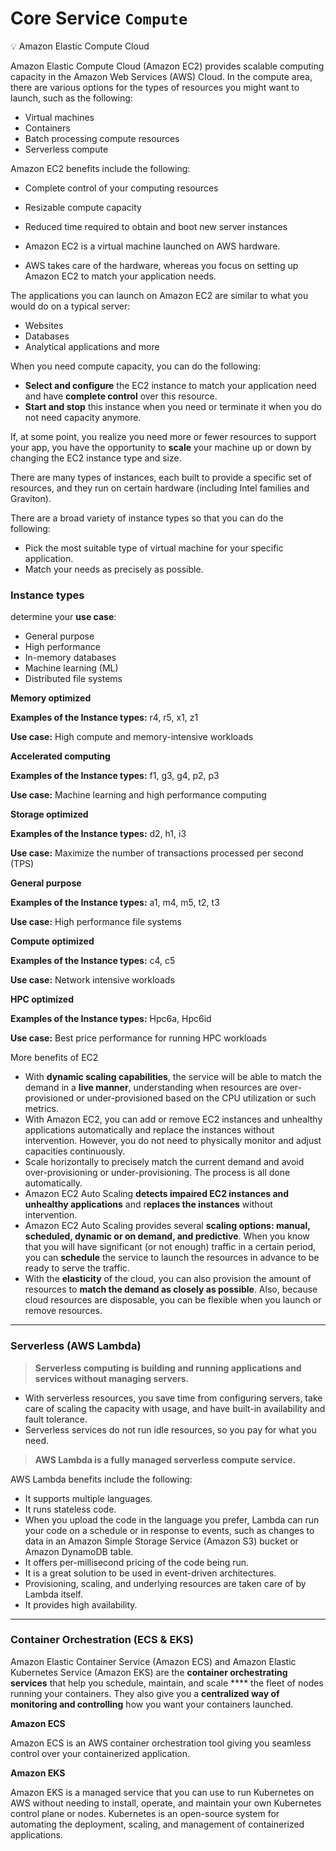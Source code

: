# Core Service `Compute` 
<aside>
💡 Amazon Elastic Compute Cloud

</aside>

Amazon Elastic Compute Cloud (Amazon EC2) provides scalable computing capacity in the Amazon Web Services (AWS) Cloud. In the compute area, there are various options for the types of resources you might want to launch, such as the following:

- Virtual machines
- Containers
- Batch processing compute resources
- Serverless compute

Amazon EC2 benefits include the following:

- Complete control of your computing resources
- Resizable compute capacity
- Reduced time required to obtain and boot new server instances

- Amazon EC2 is a virtual machine launched on AWS hardware.
- AWS takes care of the hardware, whereas you focus on setting up Amazon EC2 to match your application needs.

The applications you can launch on Amazon EC2 are similar to what you would do on a typical server:

- Websites
- Databases
- Analytical applications and more

When you need compute capacity, you can do the following:

- **Select and configure** the EC2 instance to match your application need and have **complete control** over this resource.
- **Start and stop** this instance when you need or terminate it when you do not need capacity anymore.

If, at some point, you realize you need more or fewer resources to support your app, you have the opportunity to **scale** your machine up or down by changing the EC2 instance type and size.

There are many types of instances, each built to provide a specific set of resources, and they run on certain hardware (including Intel families and Graviton).

There are a broad variety of instance types so that you can do the following:

- Pick the most suitable type of virtual machine for your specific application.
- Match your needs as precisely as possible.

### Instance types

determine your **use case**:

- General purpose
- High performance
- In-memory databases
- Machine learning (ML)
- Distributed file systems

**Memory optimized**

**Examples of the Instance types:** r4, r5, x1, z1

**Use case:** High compute and memory-intensive workloads

**Accelerated computing**

**Examples of the Instance types:** f1, g3, g4, p2, p3

**Use case:** Machine learning and high performance computing

**Storage optimized**

**Examples of the Instance types:** d2, h1, i3

**Use case:** Maximize the number of transactions processed per second (TPS)

**General purpose**

**Examples of the Instance types:** a1, m4, m5, t2, t3

**Use case:** High performance file systems

**Compute optimized**

**Examples of the Instance types:** c4, c5

**Use case:** Network intensive workloads

**HPC optimized**

**Examples of the Instance types:** Hpc6a, Hpc6id

**Use case:** Best price performance for running HPC workloads

More benefits of EC2

- With **dynamic scaling capabilities**, the service will be able to match the demand in a **live manner**, understanding when resources are over-provisioned or under-provisioned based on the CPU utilization or such metrics.
- With Amazon EC2, you can add or remove EC2 instances and unhealthy applications automatically and replace the instances without intervention. However, you do not need to physically monitor and adjust capacities continuously.
- Scale horizontally to precisely match the current demand and avoid over-provisioning or under-provisioning. The process is all done automatically.
- Amazon EC2 Auto Scaling **detects impaired EC2 instances and unhealthy applications** and r**eplaces the instances** without intervention.
- Amazon EC2 Auto Scaling provides several **scaling options: manual, scheduled, dynamic or on demand, and predictive**. When you know that you will have significant (or not enough) traffic in a certain period, you can **schedule** the service to launch the resources in advance to be ready to serve the traffic.
- With the **elasticity** of the cloud, you can also provision the amount of resources to **match the demand as closely as possible**. Also, because cloud resources are disposable, you can be flexible when you launch or remove resources.

---

### Serverless (AWS Lambda)

> **Serverless computing is building and running applications and services without managing servers.**
> 
- With serverless resources, you save time from configuring servers, take care of scaling the capacity with usage, and have built-in availability and fault tolerance.
- Serverless services do not run idle resources, so you pay for what you need.

> **AWS Lambda is a fully managed serverless compute service.**
> 

AWS Lambda benefits include the following:

- It supports multiple languages.
- It runs stateless code.
- When you upload the code in the language you prefer, Lambda can run your code on a schedule or in response to events, such as changes to data in an Amazon Simple Storage Service (Amazon S3) bucket or Amazon DynamoDB table.
- It offers per-millisecond pricing of the code being run.
- It is a great solution to be used in event-driven architectures.
- Provisioning, scaling, and underlying resources are taken care of by Lambda itself.
- It provides high availability.

---

### Container Orchestration (ECS & EKS)

Amazon Elastic Container Service (Amazon ECS) and Amazon Elastic Kubernetes Service (Amazon EKS) are the **container orchestrating services** that help you schedule, maintain, and scale ****
the fleet of nodes running your containers. They also give you a **centralized way of monitoring and controlling** how you want your containers launched.

**Amazon ECS**

Amazon ECS is an AWS container orchestration tool giving you seamless control over your containerized application.

**Amazon EKS**

Amazon EKS is a managed service that you can use to run Kubernetes on AWS without needing to install, operate, and maintain your own Kubernetes control plane or nodes. Kubernetes is an open-source system for automating the deployment, scaling, and management of containerized applications.